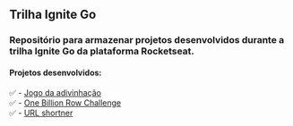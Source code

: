 ## Trilha Ignite Go 

### Repositório para armazenar projetos desenvolvidos durante a trilha Ignite Go da plataforma Rocketseat.

#### Projetos desenvolvidos:

✅ - [Jogo da adivinhação](https://github.com/guilchaves/ignite-go/tree/main/projetos/guessingGame)</br>
✅ - [One Billion Row Challenge](https://github.com/guilchaves/ignite-go/tree/main/projetos/2-one-billion-row-challenge)</br>
✅ - [URL shortner](https://github.com/guilchaves/ignite-go/tree/main/projetos/3-url-shortner)</br>
